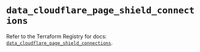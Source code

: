 # `data_cloudflare_page_shield_connections`

Refer to the Terraform Registry for docs: [`data_cloudflare_page_shield_connections`](https://registry.terraform.io/providers/cloudflare/cloudflare/5.10.1/docs/data-sources/page_shield_connections).
